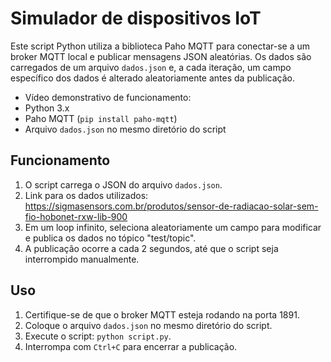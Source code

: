 # Simulador de dispositivos IoT

Este script Python utiliza a biblioteca Paho MQTT para conectar-se a um broker MQTT local e publicar mensagens JSON aleatórias. Os dados são carregados de um arquivo `dados.json` e, a cada iteração, um campo específico dos dados é alterado aleatoriamente antes da publicação.

- Vídeo demonstrativo de funcionamento: 
- Python 3.x
- Paho MQTT (`pip install paho-mqtt`)
- Arquivo `dados.json` no mesmo diretório do script

## Funcionamento

1. O script carrega o JSON do arquivo `dados.json`.
2. Link para os dados utilizados: https://sigmasensors.com.br/produtos/sensor-de-radiacao-solar-sem-fio-hobonet-rxw-lib-900 
3. Em um loop infinito, seleciona aleatoriamente um campo para modificar e publica os dados no tópico "test/topic".
4. A publicação ocorre a cada 2 segundos, até que o script seja interrompido manualmente.

## Uso

1. Certifique-se de que o broker MQTT esteja rodando na porta 1891.
2. Coloque o arquivo `dados.json` no mesmo diretório do script.
3. Execute o script: `python script.py`.
4. Interrompa com `Ctrl+C` para encerrar a publicação.

